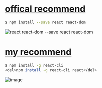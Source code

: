 # [offical recommend  ](https://facebook.github.io/react/docs/installation.html)  
```sh
$ npm install --save react react-dom
```` 
![react react-dom --save react react-dom](https://cloud.githubusercontent.com/assets/18028768/19646744/77d7a344-9a2d-11e6-8b63-438323c2f69a.png)  

# [my recommend  ](https://github.com/xgqfrms-GitHub/react/blob/gh-pages/README.md)
```sh
$ npm install -g react-cli  
<del>npm install -g react-cli react</del>  
```` 
![image](https://cloud.githubusercontent.com/assets/18028768/19646616/cc7b410e-9a2c-11e6-8e89-115be80ce2e6.png)
